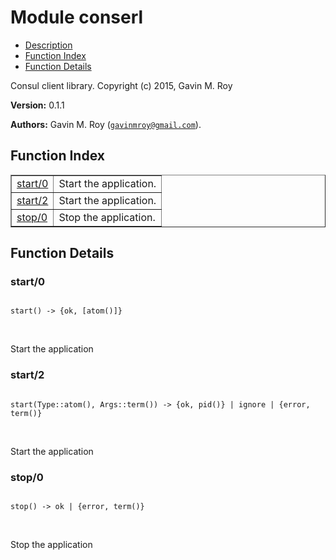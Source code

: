 

# Module conserl #
* [Description](#description)
* [Function Index](#index)
* [Function Details](#functions)


Consul client library.
Copyright (c) 2015, Gavin M. Roy

__Version:__ 0.1.1

__Authors:__ Gavin M. Roy ([`gavinmroy@gmail.com`](mailto:gavinmroy@gmail.com)).
<a name="index"></a>

## Function Index ##


<table width="100%" border="1" cellspacing="0" cellpadding="2" summary="function index"><tr><td valign="top"><a href="#start-0">start/0</a></td><td>Start the application.</td></tr><tr><td valign="top"><a href="#start-2">start/2</a></td><td>Start the application.</td></tr><tr><td valign="top"><a href="#stop-0">stop/0</a></td><td>Stop the application.</td></tr></table>


<a name="functions"></a>

## Function Details ##

<a name="start-0"></a>

### start/0 ###


<pre><code>
start() -&gt; {ok, [atom()]}
</code></pre>
<br />

Start the application
<a name="start-2"></a>

### start/2 ###


<pre><code>
start(Type::atom(), Args::term()) -&gt; {ok, pid()} | ignore | {error, term()}
</code></pre>
<br />

Start the application
<a name="stop-0"></a>

### stop/0 ###


<pre><code>
stop() -&gt; ok | {error, term()}
</code></pre>
<br />

Stop the application
